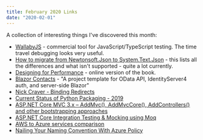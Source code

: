 ```yaml
---
title: February 2020 Links
date: "2020-02-01"
---
```


A collection of interesting things I've discovered this month:

* [WallabyJS](https://wallabyjs.com/) - commercial tool for JavaScript/TypeScript testing. The time travel debugging looks very useful.
* [How to migrate from Newtonsoft.Json to System.Text.Json](https://docs.microsoft.com/en-gb/dotnet/standard/serialization/system-text-json-migrate-from-newtonsoft-how-to) - this lists all the differences and what isn't supported - quite a lot currently.
* [Designing for Performance](http://designingforperformance.com/) - online version of the book.
* [Blazor Contacts](https://github.com/bradwellsb/blazor-contacts) - "A project template for OData API, IdentityServer4 auth, and server-side Blazor"
* [Nick Craver - Binding Redirects](https://nickcraver.com/blog/2020/02/11/binding-redirects/)
* [Current Status of Python Packaging - 2019](https://stefanoborini.com/current-status-of-python-packaging/)
* [ASP.NET Core MVC 3.x – AddMvc(), AddMvcCore(), AddControllers() and other bootstrapping approaches](https://www.strathweb.com/2020/02/asp-net-core-mvc-3-x-addmvc-addmvccore-addcontrollers-and-other-bootstrapping-approaches/)
* [ASP.NET Core Integration Testing & Mocking using Moq](https://rehansaeed.com/asp-net-core-integration-testing-mocking-using-moq/)
* [AWS to Azure services comparison](https://docs.microsoft.com/en-us/azure/architecture/aws-professional/services)
* [Nailing Your Naming Convention With Azure Policy](https://blog.matthewbrowne.com/blog/nailing-your-naming-convention-with-azure-policy/)
